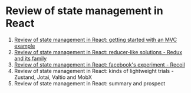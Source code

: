 # Review of state management in React

1. [Review of state management in React: getting started with an MVC example](./01-getting-started-with-an-mvc-example/README.md)
1. [Review of state management in React: reducer-like solutions - Redux and its family](./02-reducer-like-solutions-redux-and-its-family/README.md)
1. [Review of state management in React: facebook's experiment - Recoil](./03-facebook-s-experiment-recoil/README.md)
1. Review of state management in React: kinds of lightweight trials - Zustand, Jotai, Valtio and MobX
1. Review of state management in React: summary and prospect
